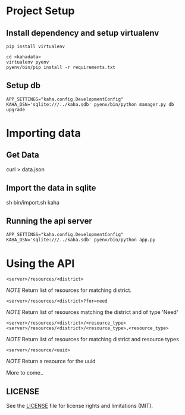 # Project Setup
## Install dependency and setup virtualenv
    pip install virtualenv
    
    cd <kahadata>
    virtualenv pyenv
    pyenv/bin/pip install -r requirements.txt 


## Setup db

    APP_SETTINGS="kaha.config.DevelopmentConfig" KAHA_DSN='sqlite:///../kaha.sdb' pyenv/bin/python manager.py db  upgrade


# Importing data
## Get Data

   curl <kaha-api-data>  > data.json


## Import the data in sqlite
    
   sh bin/import.sh kaha


## Running the api server

    APP_SETTINGS="kaha.config.DevelopmentConfig" KAHA_DSN='sqlite:///../kaha.sdb' pyenv/bin/python app.py


# Using the API 

    <server>/resources/<district>
*NOTE* Return list of resources for matching district.


    <server>/resources/<district>?for=need
*NOTE* Return list of resources matching the district and of type 'Need'

    <server>/resources/<district>/<resource_type>
    <server>/resources/<district>/<resource_type>,<resource_type>
*NOTE* Return list of resources for matching district and resource types

    <server>/resource/<uuid>
*NOTE* Return a resource for the uuid

More to come..

## LICENSE
See the [LICENSE](LICENSE.md) file for license rights and limitations (MIT).
